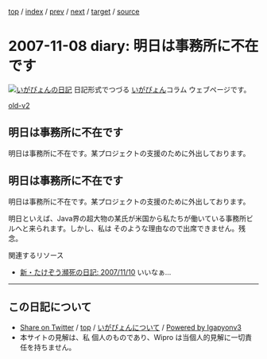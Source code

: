 [top](../index.html) 
 / [index](index.html) 
 / [prev](ig071107.html) 
 / [next](ig071111.html) 
 / [target](http://www.igapyon.jp/igapyon/diary/2007/ig071108.html) 
 / [source](https://github.com/igapyon/diary/blob/master/2007/ig071108.src.md) 

2007-11-08 diary: 明日は事務所に不在です
=====================================================================================================
[![いがぴょんの日記](http://www.igapyon.jp/igapyon/diary/images/iga200306s.jpg "いがぴょん")](http://www.igapyon.jp/igapyon/diary/memo/memoigapyon.html) 日記形式でつづる [いがぴょん](http://www.igapyon.jp/igapyon/diary/memo/memoigapyon.html)コラム ウェブページです。

[old-v2](ig071108-orig.html)

## 明日は事務所に不在です

明日は事務所に不在です。某プロジェクトの支援のために外出しております。


## 明日は事務所に不在です

明日は事務所に不在です。某プロジェクトの支援のために外出しております。

明日といえば、Java界の超大物の某氏が米国から私たちが働いている事務所ビルへと来られます。しかし、私は そのような理由なので出席できません。残念。

関連するリソース

* [新・たけぞう瀕死の日記: 2007/11/10](http://www3.vis.ne.jp/~asaki/p_diary/diary.cgi?Date=20071110)
  いいなぁ…


----------------------------------------------------------------------------------------------------

## この日記について

* [Share on Twitter](https://twitter.com/intent/tweet?hashtags=igapyon%2Cdiary%2C%E3%81%84%E3%81%8C%E3%81%B4%E3%82%87%E3%82%93&text=%E6%98%8E%E6%97%A5%E3%81%AF%E4%BA%8B%E5%8B%99%E6%89%80%E3%81%AB%E4%B8%8D%E5%9C%A8%E3%81%A7%E3%81%99&url=http%3A%2F%2Fwww.igapyon.jp%2Figapyon%2Fdiary%2F2007%2Fig071108.html) / [top](../index.html) / [いがぴょんについて](http://www.igapyon.jp/igapyon/diary/memo/memoigapyon.html) / [Powered by Igapyonv3](https://github.com/igapyon/igapyonv3)
* 本サイトの見解は、私 個人のものであり、Wipro は当個人的見解に一切責任を持ちません。 
